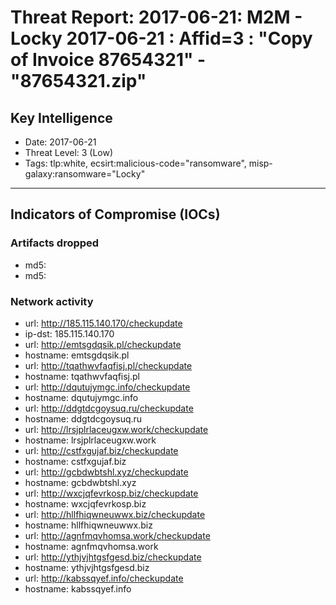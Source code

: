 # Threat Report: 2017-06-21: M2M -  Locky 2017-06-21 : Affid=3 : "Copy of Invoice 87654321" - "87654321.zip"


## Key Intelligence
* Date: 2017-06-21
* Threat Level: 3 (Low)
* Tags: tlp:white, ecsirt:malicious-code="ransomware", misp-galaxy:ransomware="Locky"

---

## Indicators of Compromise (IOCs)
### Artifacts dropped
* md5: <md5>
* md5: <md5>

### Network activity
* url: http://185.115.140.170/checkupdate
* ip-dst: 185.115.140.170
* url: http://emtsgdqsik.pl/checkupdate
* hostname: emtsgdqsik.pl
* url: http://tqathwvfaqfisj.pl/checkupdate
* hostname: tqathwvfaqfisj.pl
* url: http://dqutujymgc.info/checkupdate
* hostname: dqutujymgc.info
* url: http://ddgtdcgoysuq.ru/checkupdate
* hostname: ddgtdcgoysuq.ru
* url: http://lrsjplrlaceugxw.work/checkupdate
* hostname: lrsjplrlaceugxw.work
* url: http://cstfxgujaf.biz/checkupdate
* hostname: cstfxgujaf.biz
* url: http://gcbdwbtshl.xyz/checkupdate
* hostname: gcbdwbtshl.xyz
* url: http://wxcjqfevrkosp.biz/checkupdate
* hostname: wxcjqfevrkosp.biz
* url: http://hllfhiqwneuwwx.biz/checkupdate
* hostname: hllfhiqwneuwwx.biz
* url: http://agnfmqvhomsa.work/checkupdate
* hostname: agnfmqvhomsa.work
* url: http://ythjvjhtgsfgesd.biz/checkupdate
* hostname: ythjvjhtgsfgesd.biz
* url: http://kabssqyef.info/checkupdate
* hostname: kabssqyef.info
